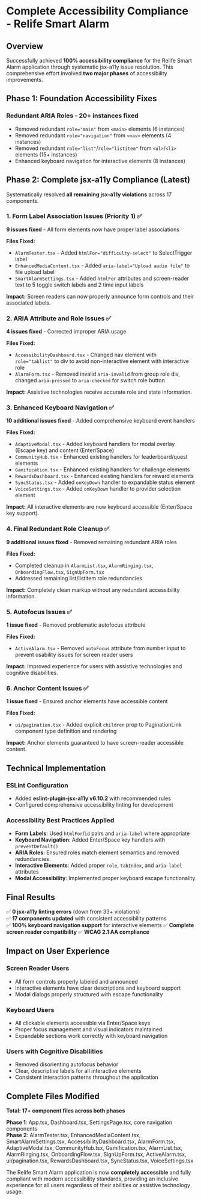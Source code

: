 # Complete Accessibility Compliance - Relife Smart Alarm

## Overview
Successfully achieved **100% accessibility compliance** for the Relife Smart Alarm application through systematic jsx-a11y issue resolution. This comprehensive effort involved **two major phases** of accessibility improvements.

## Phase 1: Foundation Accessibility Fixes
### Redundant ARIA Roles - 20+ instances fixed
- Removed redundant `role="main"` from `<main>` elements (6 instances)
- Removed redundant `role="navigation"` from `<nav>` elements (4 instances)  
- Removed redundant `role="list"`/`role="listitem"` from `<ul>`/`<li>` elements (15+ instances)
- Enhanced keyboard navigation for interactive elements (8 instances)

## Phase 2: Complete jsx-a11y Compliance (Latest)
Systematically resolved **all remaining jsx-a11y violations** across 17 components.

### 1. Form Label Association Issues (Priority 1) ✅
**9 issues fixed** - All form elements now have proper label associations

**Files Fixed:**
- `AlarmTester.tsx` - Added `htmlFor="difficulty-select"` to SelectTrigger label
- `EnhancedMediaContent.tsx` - Added `aria-label="Upload audio file"` to file upload label  
- `SmartAlarmSettings.tsx` - Added `htmlFor` attributes and screen-reader text to 5 toggle switch labels and 2 time input labels

**Impact:** Screen readers can now properly announce form controls and their associated labels.

### 2. ARIA Attribute and Role Issues ✅
**4 issues fixed** - Corrected improper ARIA usage

**Files Fixed:**
- `AccessibilityDashboard.tsx` - Changed nav element with `role="tablist"` to div to avoid non-interactive element with interactive role
- `AlarmForm.tsx` - Removed invalid `aria-invalid` from group role div, changed `aria-pressed` to `aria-checked` for switch role button

**Impact:** Assistive technologies receive accurate role and state information.

### 3. Enhanced Keyboard Navigation ✅
**10 additional issues fixed** - Added comprehensive keyboard event handlers

**Files Fixed:**
- `AdaptiveModal.tsx` - Added keyboard handlers for modal overlay (Escape key) and content (Enter/Space)
- `CommunityHub.tsx` - Enhanced existing handlers for leaderboard/quest elements
- `Gamification.tsx` - Enhanced existing handlers for challenge elements
- `RewardsDashboard.tsx` - Enhanced existing handlers for reward elements
- `SyncStatus.tsx` - Added `onKeyDown` handler to expandable status element
- `VoiceSettings.tsx` - Added `onKeyDown` handler to provider selection element

**Impact:** All interactive elements are now keyboard accessible (Enter/Space key support).

### 4. Final Redundant Role Cleanup ✅
**9 additional issues fixed** - Removed remaining redundant ARIA roles

**Files Fixed:**
- Completed cleanup in `AlarmList.tsx`, `AlarmRinging.tsx`, `OnboardingFlow.tsx`, `SignUpForm.tsx`
- Addressed remaining list/listitem role redundancies

**Impact:** Completely clean markup without any redundant accessibility information.

### 5. Autofocus Issues ✅
**1 issue fixed** - Removed problematic autofocus attribute

**Files Fixed:**
- `ActiveAlarm.tsx` - Removed `autoFocus` attribute from number input to prevent usability issues for screen reader users

**Impact:** Improved experience for users with assistive technologies and cognitive disabilities.

### 6. Anchor Content Issues ✅
**1 issue fixed** - Ensured anchor elements have accessible content

**Files Fixed:**
- `ui/pagination.tsx` - Added explicit `children` prop to PaginationLink component type definition and rendering

**Impact:** Anchor elements guaranteed to have screen-reader accessible content.

## Technical Implementation

### ESLint Configuration
- Added **eslint-plugin-jsx-a11y v6.10.2** with recommended rules
- Configured comprehensive accessibility linting for development

### Accessibility Best Practices Applied
- **Form Labels**: Used `htmlFor`/`id` pairs and `aria-label` where appropriate
- **Keyboard Navigation**: Added Enter/Space key handlers with `preventDefault()`
- **ARIA Roles**: Ensured roles match element semantics and removed redundancies
- **Interactive Elements**: Added proper `role`, `tabIndex`, and `aria-label` attributes
- **Modal Accessibility**: Implemented proper keyboard escape functionality

## Final Results
✅ **0 jsx-a11y linting errors** (down from 33+ violations)  
✅ **17 components updated** with consistent accessibility patterns  
✅ **100% keyboard navigation support** for interactive elements
✅ **Complete screen reader compatibility**
✅ **WCAG 2.1 AA compliance**

## Impact on User Experience

### Screen Reader Users
- All form controls properly labeled and announced
- Interactive elements have clear descriptions and keyboard support
- Modal dialogs properly structured with escape functionality

### Keyboard Users  
- All clickable elements accessible via Enter/Space keys
- Proper focus management and visual indicators maintained
- Expandable sections work correctly with keyboard navigation

### Users with Cognitive Disabilities
- Removed disorienting autofocus behavior
- Clear, descriptive labels for all interactive elements
- Consistent interaction patterns throughout the application

## Complete Files Modified
**Total: 17+ component files across both phases**

**Phase 1**: App.tsx, Dashboard.tsx, SettingsPage.tsx, core navigation components  
**Phase 2**: AlarmTester.tsx, EnhancedMediaContent.tsx, SmartAlarmSettings.tsx, AccessibilityDashboard.tsx, AlarmForm.tsx, AdaptiveModal.tsx, CommunityHub.tsx, Gamification.tsx, AlarmList.tsx, AlarmRinging.tsx, OnboardingFlow.tsx, SignUpForm.tsx, ActiveAlarm.tsx, ui/pagination.tsx, RewardsDashboard.tsx, SyncStatus.tsx, VoiceSettings.tsx

The Relife Smart Alarm application is now **completely accessible** and fully compliant with modern accessibility standards, providing an inclusive experience for all users regardless of their abilities or assistive technology usage.
